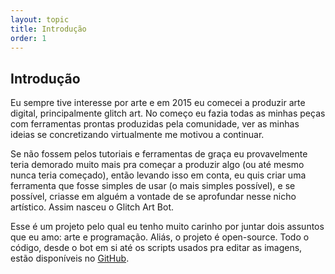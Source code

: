 ```yaml
---
layout: topic
title: Introdução
order: 1
---
```


## Introdução

Eu sempre tive interesse por arte e em 2015 eu comecei a produzir arte digital, principalmente glitch art. No começo eu fazia todas as minhas peças com ferramentas prontas produzidas pela comunidade, ver as minhas ideias se concretizando virtualmente me motivou a continuar. 

Se não fossem pelos tutoriais e ferramentas de graça eu provavelmente teria demorado muito mais pra começar a produzir algo (ou até mesmo nunca teria começado), então levando isso em conta, eu quis criar uma ferramenta que fosse simples de usar (o mais simples possível), e se possível, criasse em alguém a vontade de se aprofundar nesse nicho artístico. Assim nasceu o Glitch Art Bot.

Esse é um projeto pelo qual eu tenho muito carinho por juntar dois assuntos que eu amo: arte e programação. Aliás, o projeto é open-source. Todo o código, desde o bot em si até os scripts usados pra editar as imagens,  estão disponíveis no <a href="https://github.com/glitchartbot" target="_blank">GitHub</a>.